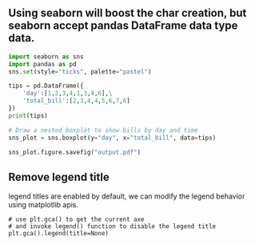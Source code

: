 ## Using seaborn will boost the char creation, but seaborn accept pandas DataFrame data type data.

```python
import seaborn as sns
import pandas as pd
sns.set(style="ticks", palette="pastel")

tips = pd.DataFrame({
	'day':[1,2,3,4,1,3,4,6],\
	'total_bill':[2,3,4,4,5,6,7,6]
})
print(tips)

# Draw a nested boxplot to show bills by day and time
sns_plot = sns.boxplot(y="day", x="total_bill", data=tips)	   

sns_plot.figure.savefig("output.pdf")
```

## Remove legend title
legend titles are enabled by default, we can modify the legend behavior using matplotlib apis.

```python3
# use plt.gca() to get the current axe 
# and invoke legend() function to disable the legend title
plt.gca().legend(title=None) 
```
